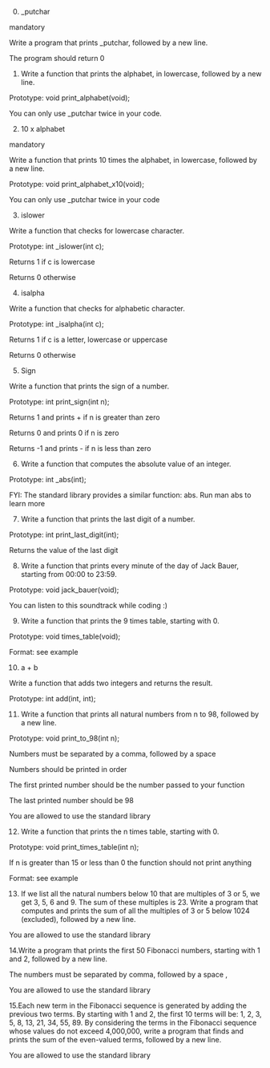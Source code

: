 0. _putchar

mandatory

Write a program that prints _putchar, followed by a new line.

The program should return 0



1. Write a function that prints the alphabet, in lowercase, followed by a new line.

Prototype: void print_alphabet(void);

You can only use _putchar twice in your code.



2. 10 x alphabet

mandatory

Write a function that prints 10 times the alphabet, in lowercase, followed by a new line.

Prototype: void print_alphabet_x10(void);

You can only use _putchar twice in your code



3. islower



Write a function that checks for lowercase character.

Prototype: int _islower(int c);

Returns 1 if c is lowercase

Returns 0 otherwise



4. isalpha

Write a function that checks for alphabetic character.

Prototype: int _isalpha(int c);

Returns 1 if c is a letter, lowercase or uppercase

Returns 0 otherwise



5. Sign



Write a function that prints the sign of a number.

Prototype: int print_sign(int n);

Returns 1 and prints + if n is greater than zero

Returns 0 and prints 0 if n is zero

Returns -1 and prints - if n is less than zero



6. Write a function that computes the absolute value of an integer.



Prototype: int _abs(int);

FYI: The standard library provides a similar function: abs. Run man abs to learn more



7. Write a function that prints the last digit of a number.



Prototype: int print_last_digit(int);

Returns the value of the last digit



8. Write a function that prints every minute of the day of Jack Bauer, starting from 00:00 to 23:59.



Prototype: void jack_bauer(void);

You can listen to this soundtrack while coding :)



9. Write a function that prints the 9 times table, starting with 0.



Prototype: void times_table(void);

Format: see example



10. a + b

Write a function that adds two integers and returns the result.



Prototype: int add(int, int);



11. Write a function that prints all natural numbers from n to 98, followed by a new line.



Prototype: void print_to_98(int n);

Numbers must be separated by a comma, followed by a space

Numbers should be printed in order

The first printed number should be the number passed to your function

The last printed number should be 98

You are allowed to use the standard library



12. Write a function that prints the n times table, starting with 0.

Prototype: void print_times_table(int n);

If n is greater than 15 or less than 0 the function should not print anything

Format: see example



13. If we list all the natural numbers below 10 that are multiples of 3 or 5, we get 3, 5, 6 and 9. The sum of these multiples is 23. Write a program that computes and prints the sum of all the multiples of 3 or 5 below 1024 (excluded), followed by a new line.

You are allowed to use the standard library



14.Write a program that prints the first 50 Fibonacci numbers, starting with 1 and 2, followed by a new line.

The numbers must be separated by comma, followed by a space , 

You are allowed to use the standard library



15.Each new term in the Fibonacci sequence is generated by adding the previous two terms. By starting with 1 and 2, the first 10 terms will be: 1, 2, 3, 5, 8, 13, 21, 34, 55, 89. By considering the terms in the Fibonacci sequence whose values do not exceed 4,000,000, write a program that finds and prints the sum of the even-valued terms, followed by a new line.

You are allowed to use the standard library
